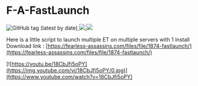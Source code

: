 # F-A-FastLaunch

<img alt="GitHub tag (latest by date)" src="https://img.shields.io/github/tag-date/FontanyLegall-Brandon/F-A-FastLaunch"><a href="https://discord.clan-fa.com">
    <img src="https://img.shields.io/discord/325403318291791873.svg">
  </a>
  <a href="https://fearless-assassins.com/">
    <img src="https://img.shields.io/website/https/fearless-assassins.com.svg?label=%3DF%7CA%3D%20Website">
  </a>
  
  Here is a little script to launch multiple ET on multiple servers with 1 install
  Download link : [https://fearless-assassins.com/files/file/1874-fastlaunch/](https://fearless-assassins.com/files/file/1874-fastlaunch/)

[![https://youtu.be/18CbJfi5oPY](https://img.youtube.com/vi/18CbJfi5oPY/0.jpg)](https://www.youtube.com/watch?v=18CbJfi5oPY)
